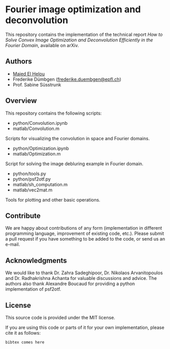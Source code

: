 # Fourier image optimization and deconvolution

This repository contains the implementation of the technical report *How to Solve Convex Image Optimization and Deconvolution Efficiently in the Fourier Domain*, available on arXiv. 

## Authors

- [Majed El Helou](http://majedelhelou.github.io/)
- Frederike Dümbgen (frederike.duembgen@epfl.ch)
- Prof. Sabine Süsstrunk

## Overview

This repository contains the following scripts: 

- python/Convolution.ipynb
- matlab/Convolution.m

Scripts for visualizing the convolution in space and Fourier domains. 

- python/Optimization.ipynb
- matlab/Optimization.m

Script for solving the image debluring example in Fourier domain.

- python/tools.py
- python/psf2otf.py
- matlab/sh_computation.m
- matlab/vec2mat.m

Tools for plotting and other basic operations. 

## Contribute

We are happy about contributions of any form (implementation in different programming language, improvement of existing code, etc.). Please submit a pull request if you have something to be added to the code, or send us an e-mail. 

## Acknowledgments

We would like to thank Dr.  Zahra Sadeghipoor,  Dr.  Nikolaos Arvanitopoulos and Dr.
Radhakrishna Achanta for valuable discussions and advice. The authors also thank Alexandre Boucaud for providing a python implementation of psf2otf. 


## License

This source code is provided under the MIT license. 

If you are using this code or parts of it for your own implementation, please cite it as follows:


``` 
bibtex comes here

```
